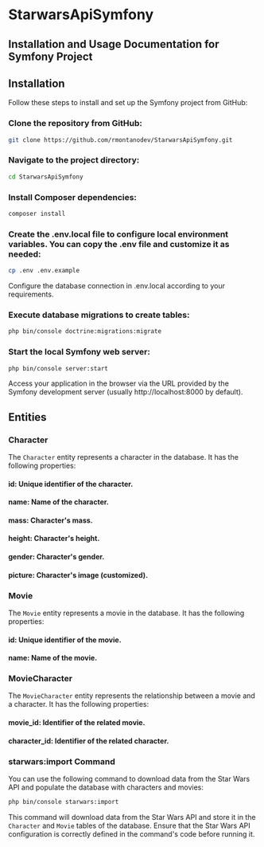 # StarwarsApiSymfony

## Installation and Usage Documentation for Symfony Project
## Installation
Follow these steps to install and set up the Symfony project from GitHub:

### Clone the repository from GitHub:

```bash
git clone https://github.com/rmontanodev/StarwarsApiSymfony.git
```

### Navigate to the project directory:

```bash
cd StarwarsApiSymfony
```

### Install Composer dependencies:

```bash
composer install
```

### Create the .env.local file to configure local environment variables. You can copy the .env file and customize it as needed:

```bash
cp .env .env.example
```

Configure the database connection in .env.local according to your requirements.

### Execute database migrations to create tables:

```bash
php bin/console doctrine:migrations:migrate
```

### Start the local Symfony web server:

```bash
php bin/console server:start
```

Access your application in the browser via the URL provided by the Symfony development server (usually http://localhost:8000 by default).

## Entities
### Character
The `Character` entity represents a character in the database. It has the following properties:

#### id: Unique identifier of the character.
#### name: Name of the character.
#### mass: Character's mass.
#### height: Character's height.
#### gender: Character's gender.
#### picture: Character's image (customized).

### Movie
The `Movie` entity represents a movie in the database. It has the following properties:

#### id: Unique identifier of the movie.
#### name: Name of the movie.

### MovieCharacter
The `MovieCharacter` entity represents the relationship between a movie and a character. It has the following properties:

#### movie_id: Identifier of the related movie.
#### character_id: Identifier of the related character.

### starwars:import Command
You can use the following command to download data from the Star Wars API and populate the database with characters and movies:

```bash
php bin/console starwars:import
```

This command will download data from the Star Wars API and store it in the `Character` and `Movie` tables of the database. Ensure that the Star Wars API configuration is correctly defined in the command's code before running it.
